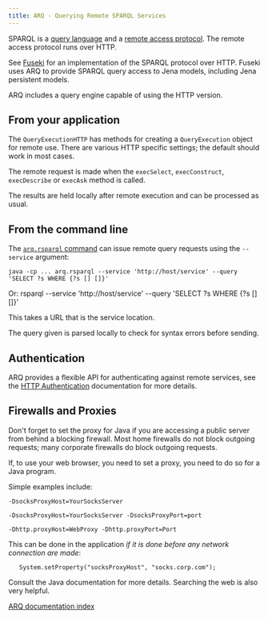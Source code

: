 ```yaml
---
title: ARQ - Querying Remote SPARQL Services
---
```


SPARQL is a
[query language](http://www.w3.org/TR/sparql11-query/) and a
[remote access protocol](http://www.w3.org/2001/sw/DataAccess/proto-wd/).
The remote access protocol runs over HTTP.

See [Fuseki](../fuseki2/index.html) for an implementation of the
SPARQL protocol over HTTP. Fuseki uses ARQ to provide SPARQL 
query access to Jena models, including Jena persistent models.

ARQ includes a query engine capable of using the HTTP version.

## From your application

The `QueryExecutionHTTP` has methods for creating a
`QueryExecution` object for remote use. There are various
HTTP specific settings; the default should work in most cases.

The remote request is made when the `execSelect`, `execConstruct`,
`execDescribe` or `execAsk` method is called.

The results are held locally after remote execution and can be
processed as usual.

## From the command line

The [`arq.rsparql` command](cmds.html#arq.rsparql) can issue remote
query requests using the `--service` argument:

    java -cp ... arq.rsparql --service 'http://host/service' --query 'SELECT ?s WHERE {?s [] []}'
    
Or:
    rsparql --service 'http://host/service' --query 'SELECT ?s WHERE {?s [] []}'

This takes a URL that is the service location.

The query given is parsed locally to check for syntax errors before
sending.

## Authentication

ARQ provides a flexible API for authenticating against remote services, see the [HTTP Authentication](../sparql-apis/http-auth.html) documentation for more details.

## Firewalls and Proxies

Don't forget to set the proxy for Java if you are accessing a
public server from behind a blocking firewall. Most home firewalls
do not block outgoing requests; many corporate firewalls do block
outgoing requests.

If, to use your web browser, you need to set a proxy, you need to
do so for a Java program.

Simple examples include:

    -DsocksProxyHost=YourSocksServer

    -DsocksProxyHost=YourSocksServer -DsocksProxyPort=port

    -Dhttp.proxyHost=WebProxy -Dhttp.proxyPort=Port

This can be done in the application
*if it is done before any network connection are made*:

       System.setProperty("socksProxyHost", "socks.corp.com");

Consult the Java documentation for more details. Searching the web
is also very helpful.


[ARQ documentation index](index.html)
